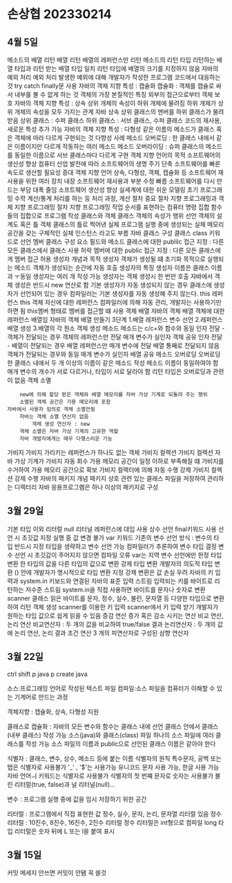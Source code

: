 # 손상협 202330214

## 4월 5일
메소드의 배열 리턴
    배열 리턴
        배열의 레퍼런스만 리턴
    메소드의 리턴 타입
        리턴하는 배열 타입과 리턴 받는 배열 타입 일치
        리턴 타입에 배열의 크기를  지정하지 않음
자바의 예외 처리
    예외 처리
        발생한 예외에 대해 개발자가 작성한 프로그램 코드에서 대응하는 것
        try catch finally문 사용
자바의 객체 지향 특성 : 캡슐화
    캡슐화 : 객체를 캡슐로 싸서 내부를 볼 수 없게  하는 것
        객체의 가장 본질적인 특징
            외부의 접근으로부터 객체 보호
자바의 객체 지향 특성 : 상속
    상위 개체의 속성이 하위 개체에 물려짐
    하위 개체가 상위 개체의 속성을 모두 가지는 관계
자바 상속
    상위 클래스의 멘버를 하위 클래스가 물려받음
        상위 클래스 : 수퍼 클래스
        하위 클래스 : 서브 클래스, 수퍼 클래스 코드의 재사용, 새로운 특성 추가 가능
자바의 객체 지향 특성 : 다형성
    같은 이름의 메소드가 클래스 혹은 객체에 따라 다르게 구현되는 것
    다향성 사례
        메소드 오버로딩 : 한 클래스 내에서 같은 이름이지만 다르게 작동하는 여러 메소드
        메소드 오버라이딩 : 슈퍼 클래스의 메소드를 동일한 이름으로 서브 클래스마다 다르게 구현
객체 지향 언어의 목적
    소프트웨어의 생산성 향상
        컴퓨터 산업 발전에 따라 소프트웨어의 생명 주기 단축
            소프트웨어를 빠른 속도로 생산할 필요성 증대
        객체 지향 언어
            상속, 다형성, 객체, 캡슐화 등 소프트웨어 재사용을 위한 여러 장치 내장
            소프트웨어 재사용과 부분 수정 빠름
            소프트웨어를 다시 만드는 부담 대폭 줄임
            소프트웨어 생산성 향상
    실세계에 대한 쉬운 모델링
        초기 프로그래밍
            수학 계산/통계 처리를 하는 등 처리 과정, 계산 절차 중요
절차 지향 프로그래밍과 객체 지향 프로그래밍
    절차 지향 프로그래밍
        작업 순서를 표현하는 컴퓨터 명령 집합
        함수들의 집합으로 프로그램 작성
클래스와 객체
    클래스
        객체의 속성가 행위 선언
        객체의 설계도 혹은 틀
    객체
        클래스의 틀로 찍어낸 실체
            프로그램 실행 중에 생성되는 실체
            메모리 공간을 갖는 구체적인 실체
            인스턴스 라고도 부름
자바 클래스 구성
    클래스
        class 키워드로 선언
        멤버 클래스 구성 요소
            필드와 메소드
        클래스에 대한 publilc 접근 지정 : 다른 모든 클래스에서 클래스 사용 허락
        멤버에 대한 public 접근 지정 : 다른 모든 클래스에게 멤버 접근 허용
생성자 개념과 목적
    생성자
        객체가 생성될 떄 초기화 목적으로 실행되는 메소드
        객체가 생성되는 순간에 자동 호출
생성자의 특징
    생성자 이름은 클래스 이름과 ㅜ동일
    생성자는 여러 개 작성 가능
    생성자는 객체 생성시 한 번만 호출
        자바에서 객체 생성은 반드시 new 연산로 함
기본 생성자가 자동 생성되지 않는 경우
    클래스에 생성자가 선언되어 있는 경우
        컴파일러는 기본 생성자를 자동 생성해 주지 않는다.
this 레퍼런스
    this
        객체 자신에 대한 레퍼런스
            컴파일러에 의해 자동 관리, 개발자는 사용하기만 하면 됨
            this멤버 형태로 멤버를 접근할 떄 사용
객체 배열
    자바의 객체 배열
        객체에 대한 레퍼런스 배열임
    자바의 객체 배열 만들기 3단계
        1.배열 레퍼런스 변수 선언
        2.레퍼런스 배열 생성
        3.배열의 각 원소 객체 생성
메소드
    메소드는 c/c+와 함수와 동일
인자 전달 - 객체가 전달되는 경우
    객체의 레퍼런스만 전달
        매개 변수가 실인자 객체 공유
인자 전달 - 배열이 전달되는 경우
    배열 레퍼런스만 매개 변수에 전달
        배열 통째로 전달되지 않음
    객체가 전달되는 경우와 동일
        매개 변수가 실인자 배열 공유
메소드 오버로딩
    오버로딩
        한 클래스 내에서 두 개 이상의 이름이 같은 메소드 작성
            메소드 이름이 동일하여야 함
            매개 변수의 개수가 서로 다르거나, 타입이 서로 달라야 함
            리턴 타입은 오버로딩과 관련이 없음
객체 소멸

        new에 의해 할당 받은 객체와 배열 메모리를 자바 가상 기계로 되돌려 주는 행위
        소멸된 객체 공간은 가용 메모리에 포함
    자바에서 사용자 임의로 객체 소멸안됨
        자바는 객체 소멸 연산자 없음
            객체 생성 연산자 : new
        객체 소멸은 자바 가상 기계의 고유한 역할
        자바 개발자에게는 매우 다행스러운 기능
가비지
    가비지
        가리키는 레퍼런스가 하나도 없는 객체
가비지 컬렉션
    가비지 컬렉션
        자바 가상 기계가 가비지 자동 회수
            가용 메모리 공간이 일정 이하로 부족해질 떄
            가비지를 수거하여 가용 메모리 공간으로 확보
        가비지 컬렉터에 의해 자동 수행
    강제 가비지 컬렉션 강제 수행
자바의 패키지 개념
    패키지
        상호 관련 있는 클래스 파일을 저장하여 관리하는 디렉터리
        자바 응용프로그램은 하나 이상의 패키지로 구성

    

## 3월 29일
기본 타입 이외 리터럴
    null 리터널
        레퍼런스에 대입 사용
상수 선언
    final키워드 사용
    선언 시 초깃값 지정
    실행 중 값 변경 불가
var 키워드
    기존의 변수 선언 방식 : 변수의 타입 반드시 지정
    타입을 생략하고 변수 선언 가능
    컴파일러가 추론하여 변수 타입 결정
    변수 선언 시 초깃갑이 주어지지 않으면 컴파일 오류
    var는 지역 변수 선언에만 한정
타입 변환
    한 타입의 값을 다른 타입의 값으로 변환
강제 타입 변환
    개발자의 의도적 타입 변환
    () 안에 개발자가 명시적으로 타입 변환 지정
    강제 변환은 값 손실 우려
자바의 키 입력과 system.in
    키보드와 연결된 자바의 표준 입력 스트림
    입력되는 키를 바이트로 리턴하는 저수준 스트림
    system.in을 직접 사용하면 바이트를 문자나 숫자로 변환
scanner 클래스
    읽은 바이트를 문자, 정수, 실수, 불린, 문자열 등 다양한 타입으로 변환하여 리턴
    객체 생성
scanner를 이용한 키 입력
    scanner에서 키 입력 받기
    개발자가 원하는 타입 값으로 쉽게 읽을 수 있음
증감 연산
    증가 혹은 감소 시키는 연산
비교 연산, 논리 연산
    비교연산자 : 두 개의 값을 비교하여 true/false 결과
    논리연산자 : 두 개의 값에 논리 연산, 논리 결과
조건 연산
    3 개의 피연산자로 구성된 삼향 연산자


## 3월 22일
ctrl shift p java p create java

소스:프로그래밍 언어로 작성된 텍스트 파일
컴파일:소스 파일을 컴퓨터가 이해할 수 있는 기계어로 만드는 과정

객체지향 : 캡슐화, 상속, 다형성 지원

클래스로 캡슐화 : 자바의 모든 변수와 함수는 클래스 내에 선언
                 클래스 안에서 클래스(내부 클래스) 작성 가능
소스(java)와 클래스(class) 파일
하나의 소스 파일에 여러 클래스를 작성 가능
소스 파일의 이름과 public으로 선언된 클래스 이름은 같아야 한다

식별자 : 클래스, 변수, 상수, 메소드 등에 붙는 이름
식별자의 원칙
    특수문자, 공백 또는 탭은 식별자로 사용불가 '_' , '$'는 사용가능
    유니코드 문자 사용 가능, 한글 사용 가능
    자바 언어ㅢ 키워드는 식별자로 사용불가
    식별자의 첫 번쨰 문자로 숫자는 사용불가
    불린 리터럴(true, false)과 널 리터널(null)...

변수 : 프로그램 실행 중에 값을 임시 저장하기 위한 공간

리터럴 : 프로그램에서 직접 표현한 값
        정수, 실수, 문자, 논리, 문자열 리터럴 있음
정수 리터럴 : 10진수, 8진수, 16진수, 2진수 리터럴
             정수 리터럴은 int형으로 컴파일
             long 타입 리터럴은 숫자 뒤에 L 또는 l을 붙여 표시



## 3월 15일
커밋 메세지 안쓰면 커밋이 안됌 꼭 쓸것
